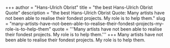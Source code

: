 +++
author = "Hans-Ulrich Obrist"
title = "the best Hans-Ulrich Obrist Quote"
description = "the best Hans-Ulrich Obrist Quote: Many artists have not been able to realise their fondest projects. My role is to help them."
slug = "many-artists-have-not-been-able-to-realise-their-fondest-projects-my-role-is-to-help-them"
quote = '''Many artists have not been able to realise their fondest projects. My role is to help them.'''
+++
Many artists have not been able to realise their fondest projects. My role is to help them.
